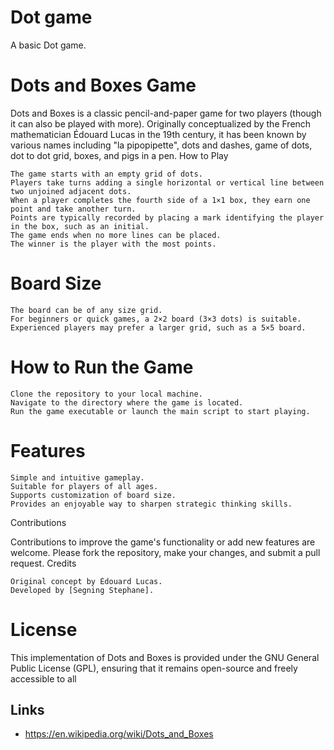 # Dot game
A basic Dot game.

# Dots and Boxes Game

Dots and Boxes is a classic pencil-and-paper game for two players (though it can also be played with more). Originally conceptualized by the French mathematician Édouard Lucas in the 19th century, it has been known by various names including "la pipopipette", dots and dashes, game of dots, dot to dot grid, boxes, and pigs in a pen.
How to Play

    The game starts with an empty grid of dots.
    Players take turns adding a single horizontal or vertical line between two unjoined adjacent dots.
    When a player completes the fourth side of a 1×1 box, they earn one point and take another turn.
    Points are typically recorded by placing a mark identifying the player in the box, such as an initial.
    The game ends when no more lines can be placed.
    The winner is the player with the most points.

# Board Size

    The board can be of any size grid.
    For beginners or quick games, a 2×2 board (3×3 dots) is suitable.
    Experienced players may prefer a larger grid, such as a 5×5 board.

# How to Run the Game

    Clone the repository to your local machine.
    Navigate to the directory where the game is located.
    Run the game executable or launch the main script to start playing.

# Features

    Simple and intuitive gameplay.
    Suitable for players of all ages.
    Supports customization of board size.
    Provides an enjoyable way to sharpen strategic thinking skills.

Contributions

Contributions to improve the game's functionality or add new features are welcome. Please fork the repository, make your changes, and submit a pull request.
Credits

    Original concept by Édouard Lucas.
    Developed by [Segning Stephane].

# License
This implementation of Dots and Boxes is provided under the GNU General Public License (GPL), ensuring that it remains open-source and freely accessible to all

## Links
- https://en.wikipedia.org/wiki/Dots_and_Boxes
